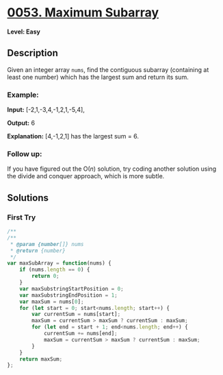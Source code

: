 # [0053. Maximum Subarray](https://leetcode.com/problems/maximum-subarray/)

**Level: Easy**

## Description

Given an integer array  `nums`, find the contiguous subarray (containing at least one number) which has the largest sum and return its sum.

### Example:

**Input:** [-2,1,-3,4,-1,2,1,-5,4], 

**Output:** 6 

**Explanation:** [4,-1,2,1] has the largest sum = 6. 

### Follow up:

If you have figured out the O(_n_) solution, try coding another solution using the divide and conquer approach, which is more subtle.

## Solutions

### First Try
``` js
/**
/**
 * @param {number[]} nums
 * @return {number}
 */
var maxSubArray = function(nums) {
    if (nums.length == 0) {
        return 0;
    } 
    var maxSubstringStartPosition = 0;
    var maxSubstringEndPosition = 1;
    var maxSum = nums[0];
    for (let start = 0; start<nums.length; start++) {
        var currentSum = nums[start];
        maxSum = currentSum > maxSum ? currentSum : maxSum; 
        for (let end = start + 1; end<nums.length; end++) {
            currentSum += nums[end];
            maxSum = currentSum > maxSum ? currentSum : maxSum;    
        }
    }
    return maxSum;
};
```